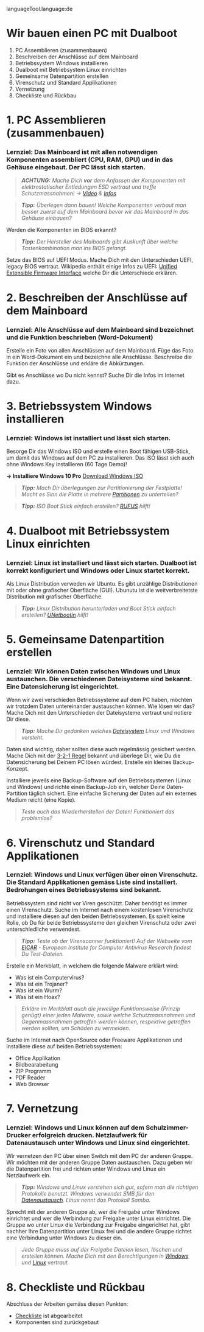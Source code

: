 languageTool.language:de


# Wir bauen einen PC mit Dualboot
1. PC Assemblieren (zusammenbauen)
2. Beschreiben der Anschlüsse auf dem Mainboard
3. Betriebssystem Windows installieren
4. Dualboot mit Betriebsystem Linux einrichten
5. Gemeinsame Datenpartition erstellen
6. Virenschutz und Standard Applikationen
7. Vernetzung
8. Checkliste und Rückbau



# 1. PC Assemblieren (zusammenbauen)
### Lernziel: Das Mainboard ist mit allen notwendigen Komponenten assembliert (CPU, RAM, GPU) und in das Gehäuse eingebaut. Der PC lässt sich starten.

> ***ACHTUNG:** Mache Dich __vor__ dem Anfassen der Komponenten mit elektrostatischer Entladungen ESD vertraut und treffe Schutzmassnahmen!
-> [Video](https://www.youtube.com/watch?v=D_D9xng3IZA) & [Infos](https://www.bimos.com/B/ch-de/news/3009/die-wichtigsten-esd-schutzmassnahmen-fuer-eine-stoerungsfreie-arbeit)* 

> ***Tipp:** Überlegen dann bauen! Welche Komponenten verbaut man besser zuerst auf dem Mainboard bevor wir das Mainboard in das Gehäuse einbauen?* 

Werden die Komponenten im BIOS erkannt?

> ***Tipp:** Der Hersteller des Maiboards gibt Auskunft über welche Tastenkombination man ins BIOS gelangt.*

Setze das BIOS auf UEFI Modus. Mache Dich mit den Unterschieden UEFI, legacy BIOS vertraut. Wikipedia enthält einige Infos zu UEFI: [Unified Extensible Firmware Interface](https://de.wikipedia.org/wiki/Unified_Extensible_Firmware_Interface) welche Dir die Unterschiede erklären.

# 2. Beschreiben der Anschlüsse auf dem Mainboard
### Lernziel: Alle Anschlüsse auf dem Mainboard sind bezeichnet und die Funktion beschrieben (Word-Dokument)

Erstelle ein Foto von allen Anschlüssen auf dem Mainboard. Füge das Foto in ein Word-Dokument ein und bezeichne alle Anschlüsse. Beschreibe die Funktion der Anschlüsse und erkläre die Abkürzungen.

Gibt es Anschlüsse wo Du nicht kennst? Suche Dir die Infos im Internet dazu.

# 3. Betriebssystem Windows installieren 
### Lernziel: Windows ist installiert und lässt sich starten.

Besorge Dir das Windows ISO und erstelle einen Boot fähigen USB-Stick, um damit das Windows auf dem PC zu installieren. Das ISO lässt sich auch ohne Windows Key installieren (60 Tage Demo)!

**-> Installiere Windows 10 Pro** [Download Windows ISO](https://cloud.ict-bz.ch/index.php/s/GGnQzQr4c2G6FFl)

> ***Tipp:** Mach Dir überlegungen zur Partitionierung der Festplatte! Macht es Sinn die Platte in mehrere [Partitionen](https://de.wikipedia.org/wiki/Partition_(Datentr%C3%A4ger)) zu unterteilen?*

> ***Tipp:** ISO Boot Stick einfach erstellen? [RUFUS](https://rufus.ie/) hilft!*

# 4. Dualboot mit Betriebssystem Linux einrichten
### Lernziel: Linux ist installiert und lässt sich starten. Dualboot ist korrekt konfiguriert und Windows oder Linux startet korrekt.

Als Linux Distribution verweden wir Ubuntu. Es gibt unzählige Distributionen mit oder ohne grafischer Oberfläche (GUI). Ubunutu ist die weitverbreitetste Distribution mit grafischer Oberfläche.

> ***Tipp:** Linux Distribution herunterladen und Boot Stick einfach erstellen? [UNetbootin](https://unetbootin.github.io/) hilft!*

# 5. Gemeinsame Datenpartition erstellen
### Lernziel: Wir können Daten zwischen Windows und Linux austauschen. Die verschiedenen Dateisysteme sind bekannt. Eine Datensicherung ist eingerichtet.

Wenn wir zwei verschieden Betriebssysteme auf dem PC haben, möchten wir trotzdem Daten untereinander austauschen können. Wie lösen wir das? Mache Dich mit den Unterschieden der Dateisysteme vertraut und notiere Dir diese.

> ***Tipp:** Mache Dir gedanken welches [Dateisystem](https://de.wikipedia.org/wiki/Dateisystem) Linux und Windows versteht.*

Daten sind wichtig, daher sollten diese auch regelmässig gesichert werden. Mache Dich mit der [3-2-1 Regel](https://www.veeam.com/blog/321-backup-rule.html) bekannt und überlege Dir, wie Du die Datensicherung bei Deinem PC lösen würdest. Erstelle ein kleines Backup-Konzept.

Installiere jeweils eine Backup-Software auf den Betriebssystemen (Linux und Windows) und richte einen Backup-Job ein, welcher Deine Daten-Partition täglich sichert. Eine einfache Sicherung der Daten auf ein externes Medium reicht (eine Kopie).

> *Teste auch das Wiederherstellen der Daten! Funktioniert das problemlos?*

# 6. Virenschutz und Standard Applikationen

### Lernziel: Windows und Linux verfügen über einen Virenschutz. Die Standard Applikationen gemäss Liste sind installiert. Bedrohungen eines Betriebssystems sind bekannt.

Betriebssystem sind nicht vor Viren geschützt. Daher benötigt es immer einen Virenschutz. Suche im Internet nach einem kostenlosen Virenschutz und installiere diesen auf den beiden Betriebssystemen. Es spielt keine Rolle, ob Du für beide Betriebssysteme den gleichen Virenschutz oder zwei unterschiedliche verwendest.

> ***Tipp:** Teste ob der Virenscanner funktioniert! Auf der Webseite vom [EICAR](https://www.eicar.org/) - European Institute for Computer Antivirus Research findest Du Test-Dateien.*

Erstelle ein Merkblatt, in welchem die folgende Malware erklärt wird: 

- Was ist ein Computervirus? 
- Was ist ein Trojaner? 
- Was ist ein Wurm? 
- Was ist ein Hoax?

> *Erkläre im Merkblatt auch die jeweilige Funktionsweise (Prinzip genügt) einer jeden Malware, sowie welche Schutzmassnahmen und Gegenmassnahmen getroffen werden können, respektive getroffen werden sollten, um Schäden zu vermeiden.*


Suche im Internet nach OpenSource oder Freeware Applikationen und installiere diese auf beiden Betriebssystemen:

- Office Applikation
- Bildbearabeitung
- ZIP Programm
- PDF Reader
- Web Browser

# 7. Vernetzung

### Lernziel: Windows und Linux können auf dem Schulzimmer-Drucker erfolgreich drucken. Netzlaufwerk für Datenaustausch unter Windows und Linux sind eingerichtet.

Wir vernetzen den PC über einen Switch mit dem PC der anderen Gruppe. Wir möchten mit der anderen Gruppe Daten austauschen. Dazu geben wir die Datenpartition frei und richten unter Windows und Linux ein Netzlaufwerk ein.

> ***Tipp:** Windows und Linux verstehen sich gut, sofern man die richtigen Protokolle benutzt. Windows verwendet SMB für den [Datenaustausch](https://www.pcwelt.de/ratgeber/Windows-und-Linux-Freigaben-einrichten-9790088.html). Linux nennt das Protokoll Samba.*

Sprecht mit der anderen Gruppe ab, wer die Freigabe unter Windows einrichtet und wer die Verbindung zur Freigabe unter Linux einrichtet. Die Gruppe wo unter Linux die Verbindung zur Freigabe eingerichtet hat, gibt nachher Ihre Datenpartition unter Linux frei und die andere Gruppe richtet eine Verbindung unter Windows zu dieser ein.

> *Jede Gruppe muss auf der Freigabe Dateien lesen, löschen und erstellen können. Mache Dich mit den Berechtigungen in [Windows](https://blog.netwrix.de/2020/01/02/unterschiede-zwischen-freigabe-und-ntfs-berechtigungen/) und [Linux](https://praxistipps.chip.de/ubuntu-zugriffsrechte-aendern-so-gehts_49353) vertraut.*


# 8. Checkliste und Rückbau

Abschluss der Arbeiten gemäss diesen Punkten:
- [Checkliste](https://cloud.ict-bz.ch/index.php/s/vrHwacMdcUX2820) ist abgearbeitet
- Komponenten sind zurückgebaut
